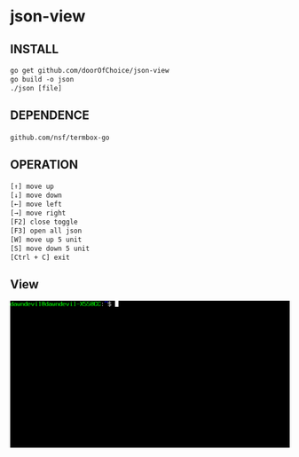 # json-view



## INSTALL

```
go get github.com/doorOfChoice/json-view
go build -o json
./json [file]
```

## DEPENDENCE

``github.com/nsf/termbox-go``

## OPERATION

```
[↑] move up
[↓] move down
[←] move left
[→] move right
[F2] close toggle
[F3] open all json
[W] move up 5 unit
[S] move down 5 unit
[Ctrl + C] exit 
```

## View

![](./out.gif)
